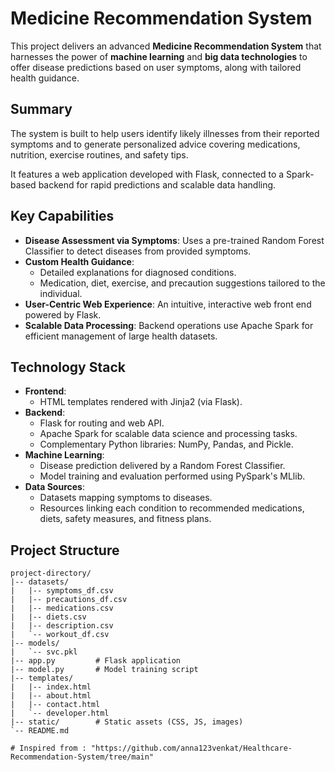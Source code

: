# Medicine Recommendation System

This project delivers an advanced **Medicine Recommendation System** that harnesses the power of **machine learning** and **big data technologies** to offer disease predictions based on user symptoms, along with tailored health guidance.

## Summary
The system is built to help users identify likely illnesses from their reported symptoms and to generate personalized advice covering medications, nutrition, exercise routines, and safety tips.

It features a web application developed with Flask, connected to a Spark-based backend for rapid predictions and scalable data handling.

## Key Capabilities
- **Disease Assessment via Symptoms**: Uses a pre-trained Random Forest Classifier to detect diseases from provided symptoms.
- **Custom Health Guidance**:
  - Detailed explanations for diagnosed conditions.
  - Medication, diet, exercise, and precaution suggestions tailored to the individual.
- **User-Centric Web Experience**: An intuitive, interactive web front end powered by Flask.
- **Scalable Data Processing**: Backend operations use Apache Spark for efficient management of large health datasets.

## Technology Stack
- **Frontend**:
  - HTML templates rendered with Jinja2 (via Flask).
- **Backend**:
  - Flask for routing and web API.
  - Apache Spark for scalable data science and processing tasks.
  - Complementary Python libraries: NumPy, Pandas, and Pickle.
- **Machine Learning**:
  - Disease prediction delivered by a Random Forest Classifier.
  - Model training and evaluation performed using PySpark's MLlib.
- **Data Sources**:
  - Datasets mapping symptoms to diseases.
  - Resources linking each condition to recommended medications, diets, safety measures, and fitness plans.
## Project Structure
```
project-directory/
|-- datasets/
|   |-- symptoms_df.csv
|   |-- precautions_df.csv
|   |-- medications.csv
|   |-- diets.csv
|   |-- description.csv
|   `-- workout_df.csv
|-- models/
|   `-- svc.pkl
|-- app.py         # Flask application
|-- model.py       # Model training script
|-- templates/
|   |-- index.html
|   |-- about.html
|   |-- contact.html
|   `-- developer.html
|-- static/        # Static assets (CSS, JS, images)
`-- README.md

# Inspired from : "https://github.com/anna123venkat/Healthcare-Recommendation-System/tree/main"
